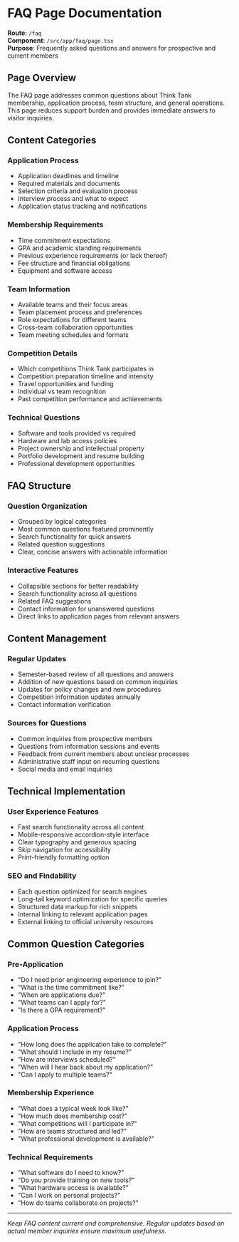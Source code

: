 # FAQ Page Documentation

**Route**: `/faq`  
**Component**: `/src/app/faq/page.tsx`  
**Purpose**: Frequently asked questions and answers for prospective and current members  

## Page Overview

The FAQ page addresses common questions about Think Tank membership, application process, team structure, and general operations. This page reduces support burden and provides immediate answers to visitor inquiries.

## Content Categories

### Application Process
- Application deadlines and timeline
- Required materials and documents
- Selection criteria and evaluation process
- Interview process and what to expect
- Application status tracking and notifications

### Membership Requirements
- Time commitment expectations
- GPA and academic standing requirements
- Previous experience requirements (or lack thereof)
- Fee structure and financial obligations
- Equipment and software access

### Team Information
- Available teams and their focus areas
- Team placement process and preferences
- Role expectations for different teams
- Cross-team collaboration opportunities
- Team meeting schedules and formats

### Competition Details
- Which competitions Think Tank participates in
- Competition preparation timeline and intensity
- Travel opportunities and funding
- Individual vs team recognition
- Past competition performance and achievements

### Technical Questions
- Software and tools provided vs required
- Hardware and lab access policies
- Project ownership and intellectual property
- Portfolio development and resume building
- Professional development opportunities

## FAQ Structure

### Question Organization
- Grouped by logical categories
- Most common questions featured prominently
- Search functionality for quick answers
- Related question suggestions
- Clear, concise answers with actionable information

### Interactive Features
- Collapsible sections for better readability
- Search functionality across all questions
- Related FAQ suggestions
- Contact information for unanswered questions
- Direct links to application pages from relevant answers

## Content Management

### Regular Updates
- Semester-based review of all questions and answers
- Addition of new questions based on common inquiries
- Updates for policy changes and new procedures
- Competition information updates annually
- Contact information verification

### Sources for Questions
- Common inquiries from prospective members
- Questions from information sessions and events
- Feedback from current members about unclear processes
- Administrative staff input on recurring questions
- Social media and email inquiries

## Technical Implementation

### User Experience Features
- Fast search functionality across all content
- Mobile-responsive accordion-style interface
- Clear typography and generous spacing
- Skip navigation for accessibility
- Print-friendly formatting option

### SEO and Findability
- Each question optimized for search engines
- Long-tail keyword optimization for specific queries
- Structured data markup for rich snippets
- Internal linking to relevant application pages
- External linking to official university resources

## Common Question Categories

### Pre-Application
- "Do I need prior engineering experience to join?"
- "What is the time commitment like?"
- "When are applications due?"
- "What teams can I apply for?"
- "Is there a GPA requirement?"

### Application Process
- "How long does the application take to complete?"
- "What should I include in my resume?"
- "How are interviews scheduled?"
- "When will I hear back about my application?"
- "Can I apply to multiple teams?"

### Membership Experience
- "What does a typical week look like?"
- "How much does membership cost?"
- "What competitions will I participate in?"
- "How are teams structured and led?"
- "What professional development is available?"

### Technical Requirements
- "What software do I need to know?"
- "Do you provide training on new tools?"
- "What hardware access is available?"
- "Can I work on personal projects?"
- "How do teams collaborate on projects?"

---

*Keep FAQ content current and comprehensive. Regular updates based on actual member inquiries ensure maximum usefulness.*
